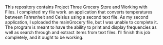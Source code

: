 This repository contains Project Three Grocery Store and Working with Files. 
I completed my file work. an application that converts temperatures between 
Fahrenheit and Celsius using a second text file. As my second application, I
uploaded the mainGrocery file, but I was unable to complete it. The program
is meant to have the ability to print and display frequencies as well as 
search through and extract items from text files. I'll finish this job 
completely, and it ought to be working. 
